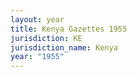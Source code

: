 ```yaml
---
layout: year
title: Kenya Gazettes 1955
jurisdiction: KE
jurisdiction_name: Kenya
year: "1955"
---
```

